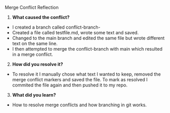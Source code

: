  Merge Conflict Reflection

1. **What caused the conflict?**  
- I created a branch called conflict-branch-
- Created a file called testfile.md, wrote some text and saved.
- Changed to the main branch and edited the same file but wrote different text on the same line.
- I then attempted to merge the conflict-branch with main which resulted in a merge conflict.

2. **How did you resolve it?**  
- To resolve it I manually chose what text I wanted to keep, removed the merge conflict markers and saved the file. To mark as resolved I commited the file again and then pushed it to my repo. 

3. **What did you learn?**  
- How to resolve merge conflicts and how branching in git works. 